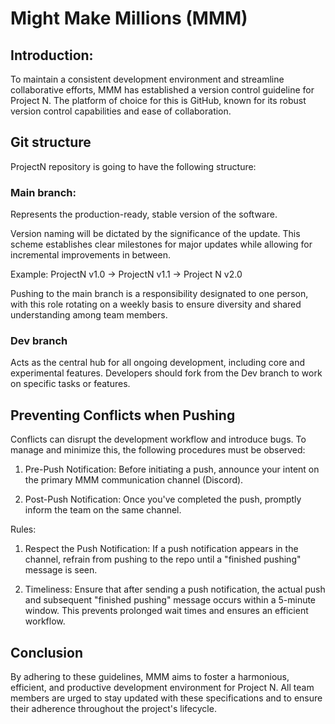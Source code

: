 # Might Make Millions (MMM)

## Introduction:

To maintain a consistent development environment and streamline collaborative efforts, MMM has established a version control guideline for Project N. The platform of choice for this is GitHub, known for its robust version control capabilities and ease of collaboration.

## Git structure

ProjectN repository is going to have the following structure:

### Main branch:

Represents the production-ready, stable version of the software.

Version naming will be dictated by the significance of the update. This scheme establishes clear milestones for major updates while allowing for incremental improvements in between.

Example: ProjectN v1.0 → ProjectN v1.1 → Project N v2.0

Pushing to the main branch is a responsibility designated to one person, with this role rotating on a weekly basis to ensure diversity and shared understanding among team members.

### Dev branch

Acts as the central hub for all ongoing development, including core and experimental features.
Developers should fork from the Dev branch to work on specific tasks or features.

## Preventing Conflicts when Pushing

Conflicts can disrupt the development workflow and introduce bugs. To manage and minimize this, the following procedures must be observed:

1. Pre-Push Notification: Before initiating a push, announce your intent on the primary MMM communication channel (Discord).

2. Post-Push Notification: Once you've completed the push, promptly inform the team on the same channel.

Rules:

1. Respect the Push Notification: If a push notification appears in the channel, refrain from pushing to the repo until a "finished pushing" message is seen.

2. Timeliness: Ensure that after sending a push notification, the actual push and subsequent "finished pushing" message occurs within a 5-minute window. This prevents prolonged wait times and ensures an efficient workflow.

## Conclusion

By adhering to these guidelines, MMM aims to foster a harmonious, efficient, and productive development environment for Project N. All team members are urged to stay updated with these specifications and to ensure their adherence throughout the project's lifecycle.